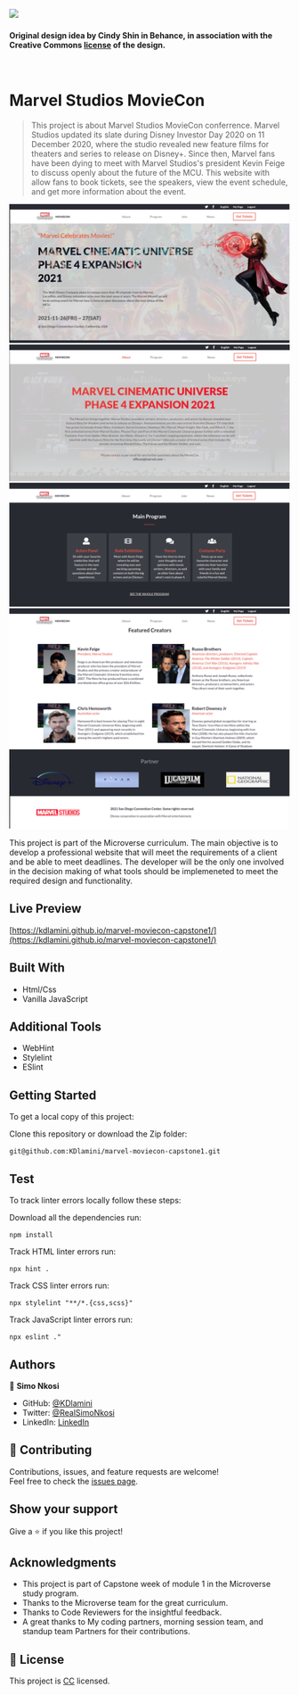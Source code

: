 ![](https://img.shields.io/badge/Microverse-blueviolet)

#### Original design idea by **Cindy Shin in Behance**, in association with the Creative Commons [license](./CC.md) of the design.
<br />

# Marvel Studios MovieCon

> This project is about Marvel Studios MovieCon conferrence. Marvel Studios updated its slate during Disney Investor Day 2020 on 11 December 2020, where the studio revealed new feature films for theaters and series to release on Disney+. Since then, Marvel fans have been dying to meet with Marvel Studios's president Kevin Feige to discuss openly about the future of the MCU. This website with allow fans to book tickets, see the speakers, view the event schedule, and get more information about the event.

![screenshot](./images/Screenshot-Homepage.png)
![screenshot](./images/Screenshot-About.png)
![screenshot](./images/Screenshot-Program.png)
![screenshot](./images/Screenshot-Creators.png) 
![screenshot](./images/Screenshot-Footer.png)

This project is part of the Microverse curriculum. The main objective is to develop a professional website that will meet the requirements of a client and be able to meet deadlines. The developer will be the only one involved in the decision making of what tools should be implemeneted to meet the required design and functionality.

## Live Preview
[https://kdlamini.github.io/marvel-moviecon-capstone1/](https://kdlamini.github.io/marvel-moviecon-capstone1/)

## Built With

- Html/Css
- Vanilla JavaScript

## Additional Tools

- WebHint
- Stylelint
- ESlint

## Getting Started

To get a local copy of this project:

Clone this repository or download the Zip folder:
```
git@github.com:KDlamini/marvel-moviecon-capstone1.git
```  

## Test
To track linter errors locally follow these steps:  

Download all the dependencies run:
```
npm install
```
Track HTML linter errors run:
```
npx hint .
```
Track CSS linter errors run:
```
npx stylelint "**/*.{css,scss}"
```
Track JavaScript linter errors run:
```
npx eslint ."
```

## Authors

👤 **Simo Nkosi**

- GitHub: [@KDlamini](https://github.com/KDlamini)
- Twitter: [@RealSimoNkosi](https://twitter.com/RealSimoNkosi)
- LinkedIn: [LinkedIn](https://www.linkedin.com/in/simo-nkosi-418523180/)


## 🤝 Contributing

Contributions, issues, and feature requests are welcome!  
Feel free to check the [issues page](https://github.com/KDlamini/marvel-moviecon-capstone1/issues).


## Show your support

Give a ⭐️ if you like this project!

## Acknowledgments

- This project is part of Capstone week of module 1 in the Microverse study program.
- Thanks to the Microverse team for the great curriculum.
- Thanks to Code Reviewers for the insightful feedback.
- A great thanks to My coding partners, morning session team, and standup team Partners for their contributions.

## 📝 License

This project is [CC](./CC.md) licensed.
